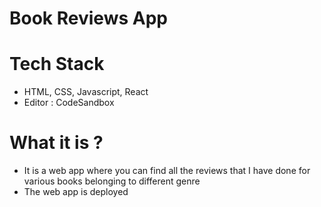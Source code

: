 # Book Reviews App

# Tech Stack
- HTML, CSS, Javascript, React
- Editor : CodeSandbox
# What it is ?
- It is a web app where you can find all the reviews that I have done for various books belonging to different genre
- The web app is deployed


